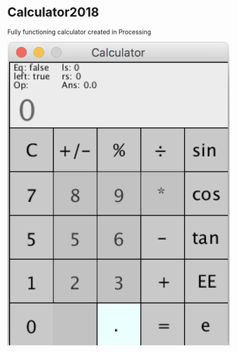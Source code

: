 # Calculator2018
Fully functioning calculator created in Processing

![Calculator2018](https://github.com/GarrettPete/Calculator2018/blob/master/calculator.png)

